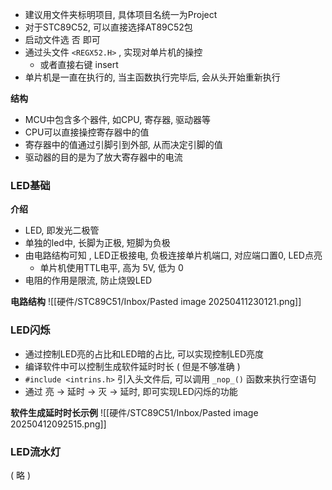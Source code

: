- 建议用文件夹标明项目, 具体项目名统一为Project
- 对于STC89C52, 可以直接选择AT89C52包
- 启动文件选 否 即可
- 通过头文件 `<REGX52.H>` , 实现对单片机的操控
	- 或者直接右键 insert
- 单片机是一直在执行的, 当主函数执行完毕后, 会从头开始重新执行

**结构**
- MCU中包含多个器件, 如CPU, 寄存器, 驱动器等
- CPU可以直接操控寄存器中的值
- 寄存器中的值通过引脚引到外部, 从而决定引脚的值
- 驱动器的目的是为了放大寄存器中的电流

### LED基础

**介绍**
- LED, 即发光二极管
- 单独的led中, 长脚为正极, 短脚为负极
- 由电路结构可知 , LED正极接电, 负极连接单片机端口, 对应端口置0, LED点亮
	- 单片机使用TTL电平, 高为 5V, 低为 0
- 电阻的作用是限流, 防止烧毁LED

**电路结构**
![[硬件/STC89C51/Inbox/Pasted image 20250411230121.png]]

### LED闪烁

- 通过控制LED亮的占比和LED暗的占比, 可以实现控制LED亮度
- 编译软件中可以控制生成软件延时时长 ( 但是不够准确 )
- `#include <intrins.h>` 引入头文件后, 可以调用 `_nop_()` 函数来执行空语句
- 通过 亮 -> 延时 -> 灭 -> 延时, 即可实现LED闪烁的功能

**软件生成延时时长示例**
![[硬件/STC89C51/Inbox/Pasted image 20250412092515.png]]


### LED流水灯

( 略 )
